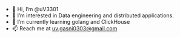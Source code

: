 - 👋 Hi, I’m @uV3301
- 👀 I’m interested in Data engineering and distributed applications.
- 🌱 I’m currently learning golang and ClickHouse
- 📫 Reach me at uv.gasni0303@gmail.com

<!---
uV3301/uV3301 is a ✨ special ✨ repository because its `README.md` (this file) appears on your GitHub profile.
You can click the Preview link to take a look at your changes.
--->
